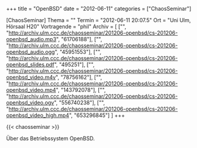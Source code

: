 +++
title = "OpenBSD"
date = "2012-06-11"
categories = ["ChaosSeminar"]

[ChaosSeminar]
Thema = ""
Termin = "2012-06-11 20:07.5"
Ort = "Uni Ulm, Hörsaal H20"
Vortragende = "phil"
Archiv = [
	["", "http://archiv.ulm.ccc.de/chaosseminar/201206-openbsd/cs-201206-openbsd_audio.mp3", "61706188"],
	["", "http://archiv.ulm.ccc.de/chaosseminar/201206-openbsd/cs-201206-openbsd_audio.ogg", "45951553"],
	["", "http://archiv.ulm.ccc.de/chaosseminar/201206-openbsd/cs-201206-openbsd_slides.pdf", "495251"],
	["", "http://archiv.ulm.ccc.de/chaosseminar/201206-openbsd/cs-201206-openbsd_video.m4v", "78756162"],
	["", "http://archiv.ulm.ccc.de/chaosseminar/201206-openbsd/cs-201206-openbsd_video.mp4", "143792078"],
	["", "http://archiv.ulm.ccc.de/chaosseminar/201206-openbsd/cs-201206-openbsd_video.ogv", "556740238"],
	["", "http://archiv.ulm.ccc.de/chaosseminar/201206-openbsd/cs-201206-openbsd_video_high.mp4", "653296845"]
	]
+++

{{< chaosseminar >}}

Über das Betriebssystem OpenBSD.
